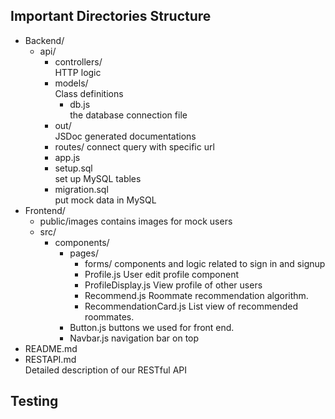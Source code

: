 ## Important Directories Structure

- Backend/  
  - api/
    - controllers/  
    HTTP logic
    - models/  
    Class definitions
      - db.js  
      the database connection file
    - out/  
    JSDoc generated documentations
    - routes/
    connect query with specific url
    - app.js
    - setup.sql  
    set up MySQL tables
    - migration.sql  
    put mock data in MySQL
- Frontend/
  - public/images
    contains images for mock users
  - src/
      - components/
        - pages/
          - forms/
            components and logic related to sign in and signup
          - Profile.js
            User edit profile component
          - ProfileDisplay.js
            View profile of other users
          - Recommend.js
            Roommate recommendation algorithm.
          - RecommendationCard.js
            List view of recommended roommates.
        - Button.js
          buttons we used for front end.
        - Navbar.js
          navigation bar on top
- README.md
- RESTAPI.md  
Detailed description of our RESTful API


## Testing
